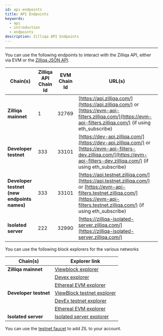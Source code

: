 ```yaml
---
id: api-endpoints
title: API Endpoints
keywords:
  - api
  - introduction
  - endpoints
description: Zilliqa API Endpoints
---
```


---

You can use the following endpoints to interact with the Zilliqa API, either via EVM or the
[Zilliqa JSON API](./api-introduction.md).

| Chain(s)                                    | Zilliqa API Chain Id | EVM Chain Id | URL(s)                                                                                                                                                                                        |
| ------------------------------------------- | -------------------- | ------------ | --------------------------------------------------------------------------------------------------------------------------------------------------------------------------------------------- |
| **Zilliqa mainnet**                         | 1                    | 32769        | [https://api.zilliqa.com/](https://api.zilliqa.com/) or [https://evm-api-filters.zilliqa.com/](https://evm-api-filters.zilliqa.com/) (if using eth_subscribe)                                 |
| **Developer testnet**                       | 333                  | 33101        | [https://dev-api.zilliqa.com/](https://dev-api.zilliqa.com/) or [https://evm-api-filters-dev.zilliqa.com/](https://evm-api-filters-dev.zilliqa.com/) (if using eth_subscribe)                 |
| **Developer testnet (new endpoints names)** | 333                  | 33101        | [https://api.testnet.zilliqa.com/](https://api.testnet.zilliqa.com/) or [https://evm-api-filters.testnet.zilliqa.com/](https://evm-api-filters.testnet.zilliqa.com/) (if using eth_subscribe) |
| **Isolated server**                         | 222                  | 32990        | [https://zilliqa-isolated-server.zilliqa.com/](https://zilliqa-isolated-server.zilliqa.com/)                                                                                                  |

You can use the following block explorers for the various networks

| Chain(s)              | Explorer link                                                                                                    |
| --------------------- | ---------------------------------------------------------------------------------------------------------------- |
| **Zilliqa mainnet**   | [Viewblock explorer](https://viewblock.io/zilliqa)                                                               |
|                       | [Devex explorer](https://devex.zilliqa.com/)                                                                     |
|                       | [Ethereal EVM explorer](https://evmx.zilliqa.com/overview)                                                       |
| **Developer testnet** | [ViewBlock testnet explorer](https://viewblock.io/zilliqa?network=testnet)                                       |
|                       | [DevEx testnet explorer](https://devex.zilliqa.com/?network=https%3A%2F%2Fdev-api.zilliqa.com)                   |
|                       | [Ethereal EVM explorer](https://evmx-dev.zilliqa.com/overview)                                                   |
| **Isolated server**   | [Isolated server explorer](https://devex.zilliqa.com/?network=https%3A%2F%2Fzilliqa-isolated-server.zilliqa.com) |

You can use the [testnet faucet](../../developers/developer-toolings/dev-tools-faucet.md) to add ZIL to your account.
